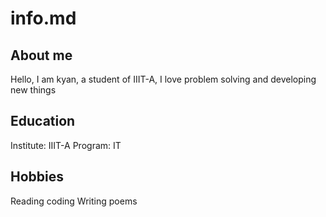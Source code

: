# info.md

## About me
Hello, I am kyan, a student of IIIT-A, I love problem solving and developing  new things

## Education
Institute: IIIT-A
Program: IT

## Hobbies
Reading
coding
Writing poems
